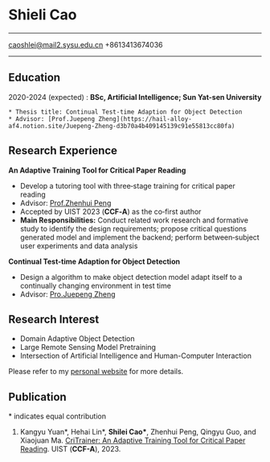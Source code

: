 Shieli Cao
============

-------------------     ----------------------------
caoshlei@mail2.sysu.edu.cn
+8613413674036
-------------------     ----------------------------

Education
---------

2020-2024 (expected)
:   **BSc, Artificial Intelligence; Sun Yat-sen University**

    * Thesis title: Continual Test-time Adaption for Object Detection
    * Advisor: [Prof.Juepeng Zheng](https://hail-alloy-af4.notion.site/Juepeng-Zheng-d3b70a4b409145139c91e55813cc80fa)

Research Experience
----------

**An Adaptive Training Tool for Critical Paper Reading**

- Develop a tutoring tool with three‑stage training for critical paper reading
- Advisor: [Prof.Zhenhui Peng](https://zhenhuipeng.com/)
- Accepted by UIST 2023 (**CCF‑A**) as the co‑first author
- **Main Responsibilities:** Conduct related work research and formative study to identify the design requirements; propose critical questions generated model and implement the backend; perform between‑subject user experiments and data analysis


**Continual Test-time Adaption for Object Detection**

- Design a algorithm to make object detection model adapt itself to a continually changing environment in test time
- Advisor: [Pro.Juepeng Zheng](https://hail-alloy-af4.notion.site/Juepeng-Zheng-d3b70a4b409145139c91e55813cc80fa)

Research Interest
--------------------
- Domain Adaptive Object Detection
- Large Remote Sensing Model Pretraining
- Intersection of Artificial Intelligence and Human-Computer Interaction

Please refer to my [personal website](https://shileicao.github.io/) for more details.


Publication
----------------------------------------

\* indicates equal contribution

1. Kangyu Yuan\*, Hehai Lin\*, **Shilei Cao\***, Zhenhui Peng, Qingyu Guo, and Xiaojuan Ma. [CriTrainer: An Adaptive Training Tool for Critical Paper Reading](https://doi.org/10.1145/3586183.3606816). 
   UIST (**CCF-A**), 2023.